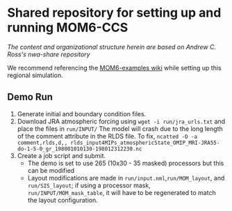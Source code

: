 # Shared repository for setting up and running MOM6-CCS

*The content and organizational structure herein are based on Andrew C. Ross's nwa-share repository*

We recommend referencing the [MOM6-examples wiki](https://github.com/NOAA-GFDL/MOM6-examples/wiki) while setting up this regional simulation. 

## Demo Run

1. Generate initial and boundary condition files. 
2. Download JRA atmospheric forcing using ```wget -i run/jra_urls.txt``` and place the files in ```run/INPUT/```
The model will crash due to the long length of the comment attribute in the RLDS file. To fix, ```ncatted -O -a comment,rlds,d,, rlds_input4MIPs_atmosphericState_OMIP_MRI-JRA55-do-1-5-0_gr_198001010130-198012312230.nc```
3. Create a job script and submit.
   - The demo is set to use 265 (10x30 - 35 masked) processors but this can be modified
   - Layout modifications are made in ```run/input.nml```,```run/MOM_layout```, and ```run/SIS_layout```; if using a processor mask, ```run/INPUT/MOM_mask_table```, it will have to be regenerated to match the layout configuration.
 

